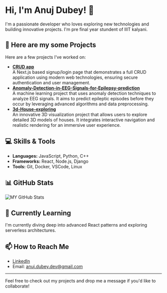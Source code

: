 # Hi, I'm Anuj Dubey! 👋

I'm a passionate developer who loves exploring new technologies and building innovative projects.
I'm pre final year stundent of IIIT kalyani.

## 🔭 Here are my some  Projects

Here are a few projects I've worked on:

- **[CRUD app](https://github.com/hellspit/next-signup-login-page)**  
  A Next.js based signup/login page that demonstrates a full CRUD application using modern web technologies, ensuring secure authentication and user management.
- **[Anomaly-Detection-in-EEG-Signals-for-Epilepsy-prediction](https://github.com/hellspit/Anomaly-Detection-in-EEG-Signals-for-Epilepsy-prediction)**  
  A machine learning project that uses anomaly detection techniques to analyze EEG signals. It aims to predict epileptic episodes before they occur by leveraging advanced algorithms and data preprocessing.
- **[3d-House-exploring](https://github.com/hellspit/3d-House-exploring)**  
  An innovative 3D visualization project that allows users to explore detailed 3D models of houses. It integrates interactive navigation and realistic rendering for an immersive user experience.
## 💻 Skills & Tools

- **Languages:** JavaScript, Python, C++
- **Frameworks:** React, Node.js, Django
- **Tools:** Git, Docker, VSCode, Linux

## 📊 GitHub Stats

![MY GitHub Stats](https://github-readme-stats.vercel.app/api?username=yourusername&show_icons=true&theme=radical)

## 🌱 Currently Learning

I'm currently diving deep into advanced React patterns and exploring serverless architectures.

## 📫 How to Reach Me

- [LinkedIn](https://linkedin.com/in/yourusername)
- Email: [anuj.dubey.dev@gmail.com](mailto:anuj.dubey.dev@gmail.com)

---

Feel free to check out my projects and drop me a message if you'd like to collaborate!
